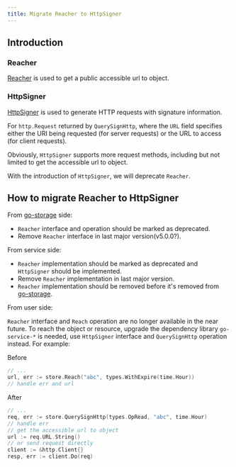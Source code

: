 ```yaml
---
title: Migrate Reacher to HttpSigner
---
```


## Introduction

### Reacher

[Reacher](../operations/reach.md) is used to get a public accessible url to object.

### HttpSigner

[HttpSigner](../operations/httpsigner.md) is used to generate HTTP requests with signature information.

For `http.Request` returned by `QuerySignHttp`, where the `URL` field specifies either the URI being requested (for server requests) or the URL to access (for client requests).

Obviously, `HttpSigner` supports more request methods, including but not limited to get the accessible url to object.

With the introduction of `HttpSigner`, we will deprecate `Reacher`.

## How to migrate Reacher to HttpSigner

From [go-storage](https://github.com/beyondstorage/go-storage) side:

- `Reacher` interface and operation should be marked as deprecated.
- Remove `Reacher` interface in last major version(v5.0.0?).

From service side:

- `Reacher` implementation should be marked as deprecated and `HttpSigner` should be implemented.
- Remove `Reacher` implementation in last major version.
- `Reacher` implementation should be removed before it's removed from [go-storage](https://github.com/beyondstorage/go-storage).

From user side:

`Reacher` interface and `Reach` operation are no longer available in the near future. To reach the object or resource, upgrade the dependency library `go-service-*` is needed, use `HttpSigner` interface and `QuerySignHttp` operation instead. For example:

Before
```go
// ...
url, err := store.Reach("abc", types.WithExpire(time.Hour))
// handle err and url
```

After
```go
// ...
req, err := store.QuerySignHttp(types.OpRead, "abc", time.Hour)
// handle err
// get the accessible url to object
url := req.URL.String()
// or send request directly
client := &http.Client{}
resp, err := client.Do(req)
```
